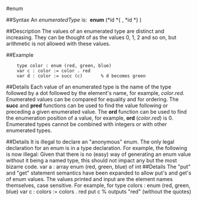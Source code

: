 
#enum

##Syntax
An *enumeratedType* is:
 **enum** (*id *{ , *id *} )

##Description
The values of an enumerated type are distinct and increasing. They can be thought of as the values 0, 1, 2 and so on, but arithmetic is not allowed with these values.

##Example

        type color : enum (red, green, blue)
        var c : color := color . red
        var d : color := succ (c)       % d becomes green
##Details
Each value of an enumerated type is the name of the type followed by a dot followed by the element's name, for example, *color*.*red*. Enumerated values can be compared for equality and for ordering. The **succ** and **pred** functions can be used to find the value following or preceding a given enumerated value. The **ord** function can be used to find the enumeration position of a value, for example, **ord** (*color*.*red*) is 0.
Enumerated types cannot be combined with integers or with other enumerated types.

##Details
It is illegal to declare an "anonymous" enum. The only legal declaration for an enum is in a type declaration. For example, the following is now illegal:
Given that there is no (easy) way of generating an enum value without it being a named type, this should not impact any but the most bizarre code.
        var a : array enum (red, green, blue) of int
##Details
The "put" and "get" statement semantics have been expanded to allow put's and get's of enum values. The values printed and input are the element names themselves, case sensitive. For example, for
        type colors : enum (red, green, blue)
        var c : colors := colors . red
        put c       % outputs "red" (without the quotes)
